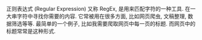 正则表达式 (Regular Expression) 又称 RegEx, 是用来匹配字符的一种工具. 
在一大串字符中寻找你需要的内容. 它常被用在很多方面, 比如网页爬虫, 文稿整理, 数据筛选等等. 最简单的一个例子, 比如我需要爬取网页中每一页的标题. 而网页中的标题常常是这种形式.

<title>我是标题</ title>



# 比如下面的内容. 我们在 “dog runs to cat” 这句话中寻找是否存在 “cat” 或者 “bird”.
# matching string
pattern1 = "cat"
pattern2 = "bird"
string = "dog runs to cat"
print(pattern1 in string)    # True
print(pattern2 in string)    # False


# 更加高级的内容. 要使用正则表达式, 首先需要调用一个 python 的内置模块 re
# regular expression
import re
pattern1 = "cat"
pattern2 = "bird"
string = "dog runs to cat"
print(re.search(pattern1, string))  # <_sre.SRE_Match object; span=(12, 15), match='cat'>
print(re.search(pattern2, string))  # None

我们可以使用 [] 将可能的字符囊括进来. 比如 [ab] 就说明我想要找的字符可以是 a 也可以是 b. 
这里我们还需要注意的是, 建立一个正则的规则, 
我们在 pattern 的 “” 前面需要加上一个 r 用来表示这是正则表达式, 
而不是普通字符串. 通过下面这种形式, 如果字符串中出现 “run” 或者是 “ran”, 
# multiple patterns ("run" or "ran")
ptn = r"r[au]n"       # start with "r" means raw string
print(re.search(ptn, "dog runs to cat"))    # <_sre.SRE_Match object; span=(4, 7), match='run'>

同样, 中括号 [] 中还可以是以下这些或者是这些的组合. 
比如 [A-Z] 表示的就是所有大写的英文字母.
[0-9a-z] 表示可以是数字也可以是任何小写字母.
# continue
print(re.search(r"r[A-Z]n", "dog runs to cat"))     # None
print(re.search(r"r[a-z]n", "dog runs to cat"))     # <_sre.SRE_Match object; span=(4, 7), match='run'>
print(re.search(r"r[0-9]n", "dog r2ns to cat"))     # <_sre.SRE_Match object; span=(4, 7), match='r2n'>
print(re.search(r"r[0-9a-z]n", "dog runs to cat"))  # <_sre.SRE_Match object; span=(4, 7), match='run'>


按类型匹配 ¶
除了自己定义规则, 还有很多匹配的规则时提前就给你定义好了的. 下面有一些特殊的匹配类型给大家先总结一下, 然后再上一些例子.

\d : 任何数字
\D : 不是数字
\s : 任何 white space, 如 [\t\n\r\f\v]
\S : 不是 white space
\w : 任何大小写字母, 数字和 “” [a-zA-Z0-9]
\W : 不是 \w
\b : 空白字符 (只在某个字的开头或结尾)
\B : 空白字符 (不在某个字的开头或结尾)
\\ : 匹配 \
. : 匹配任何字符 (除了 \n)
^ : 匹配开头
$ : 匹配结尾
? : 前面的字符可有可无

# \d : decimal digit
print(re.search(r"r\dn", "run r4n"))                # <_sre.SRE_Match object; span=(4, 7), match='r4n'>
# \D : any non-decimal digit
print(re.search(r"r\Dn", "run r4n"))                # <_sre.SRE_Match object; span=(0, 3), match='run'>
# \s : any white space [\t\n\r\f\v]
print(re.search(r"r\sn", "r\nn r4n"))               # <_sre.SRE_Match object; span=(0, 3), match='r\nn'>
# \S : opposite to \s, any non-white space
print(re.search(r"r\Sn", "r\nn r4n"))               # <_sre.SRE_Match object; span=(4, 7), match='r4n'>
# \w : [a-zA-Z0-9_]
print(re.search(r"r\wn", "r\nn r4n"))               # <_sre.SRE_Match object; span=(4, 7), match='r4n'>
# \W : opposite to \w
print(re.search(r"r\Wn", "r\nn r4n"))               # <_sre.SRE_Match object; span=(0, 3), match='r\nn'>
# \b : empty string (only at the start or end of the word)
print(re.search(r"\bruns\b", "dog runs to cat"))    # <_sre.SRE_Match object; span=(4, 8), match='runs'>
# \B : empty string (but not at the start or end of a word)
print(re.search(r"\B runs \B", "dog   runs  to cat"))  # <_sre.SRE_Match object; span=(8, 14), match=' runs '>
# \\ : match \
print(re.search(r"runs\\", "runs\ to me"))          # <_sre.SRE_Match object; span=(0, 5), match='runs\\'>
# . : match anything (except \n)
print(re.search(r"r.n", "r[ns to me"))              # <_sre.SRE_Match object; span=(0, 3), match='r[n'>
# ^ : match line beginning
print(re.search(r"^dog", "dog runs to cat"))        # <_sre.SRE_Match object; span=(0, 3), match='dog'>
# $ : match line ending
print(re.search(r"cat$", "dog runs to cat"))        # <_sre.SRE_Match object; span=(12, 15), match='cat'>
# ? : may or may not occur
print(re.search(r"Mon(day)?", "Monday"))            # <_sre.SRE_Match object; span=(0, 6), match='Monday'>
print(re.search(r"Mon(day)?", "Mon"))               # <_sre.SRE_Match object; span=(0, 3), match='Mon'>


如果一个字符串有很多行, 我们想使用 ^ 形式来匹配行开头的字符, 如果用通常的形式是不成功的. 
比如下面的 “I” 出现在第二行开头, 但是使用 r"^I" 却匹配不到第二行, 
这时候, 我们要使用 另外一个参数, 让 re.search() 可以对每一行单独处理. 
这个参数就是 flags=re.M, 或者这样写也行 flags=re.MULTILINE.

# multi-line
string = """
dog runs to cat.
I run to dog.
"""
print(re.search(r"^I", string))                     # None
print(re.search(r"^I", string, flags=re.M))         # <_sre.SRE_Match object; span=(18, 19), match='I'>


重复匹配 
如果我们想让某个规律被重复使用, 在正则里面也是可以实现的, 而且实现的方式还有很多. 具体可以分为这三种:

* : 重复零次或多次
+ : 重复一次或多次
{n, m} : 重复 n 至 m 次
{n} : 重复 n 次
举例如下:

# * : occur 0 or more times
print(re.search(r"ab*", "a"))                       # <_sre.SRE_Match object; span=(0, 1), match='a'>
print(re.search(r"ab*", "abbbbb"))                  # <_sre.SRE_Match object; span=(0, 6), match='abbbbb'>

# + : occur 1 or more times
print(re.search(r"ab+", "a"))                       # None
print(re.search(r"ab+", "abbbbb"))                  # <_sre.SRE_Match object; span=(0, 6), match='abbbbb'>

# {n, m} : occur n to m times
print(re.search(r"ab{2,10}", "a"))                  # None
print(re.search(r"ab{2,10}", "abbbbb"))             # <_sre.SRE_Match object; span=(0, 6), match='abbbbb'>

分组 ¶
我们甚至可以为找到的内容分组, 使用 () 能轻松实现这件事. 
通过分组, 我们能轻松定位所找到的内容.
比如在这个 (\d+) 组里, 需要找到的是一些数字, 在 (.+) 这个组里, 我们会找到 “Date: “ 后面的所有内容. 
当使用 match.group() 时, 他会返回所有组里的内容, 而如果给 .group(2) 里加一个数, 它就能定位你需要返回哪个组里的信息.
# group
match = re.search(r"(\d+), Date: (.+)", "ID: 021523, Date: Feb/12/2017")
print(match.group())                                # 021523, Date: Feb/12/2017
print(match.group(1))                               # 021523
print(match.group(2))                               # Date: Feb/12/2017

有时候, 组会很多, 光用数字可能比较难找到自己想要的组, 这时候, 如果有一个名字当做索引, 会是一件很容易的事. 
我们字需要在括号的开头写上这样的形式 ?P<名字> 就给这个组定义了一个名字. 然后就能用这个名字找到这个组的内容.

match = re.search(r"(?P<id>\d+), Date: (?P<date>.+)", "ID: 021523, Date: Feb/12/2017")
print(match.group('id'))                            # 021523
print(match.group('date'))                          # Date: Feb/12/2017

前面我们说的都是只找到了最开始匹配上的一项而已, 如果需要找到全部的匹配项, 我们可以使用 findall 功能. 
然后返回一个列表. 注意下面还有一个新的知识点, | 是 or 的意思, 要不是前者要不是后者
# findall
print(re.findall(r"r[ua]n", "run ran ren"))         # ['run', 'ran']

我们还能通过正则表达式匹配上一些形式的字符串然后再替代掉这些字符串.
使用这种匹配 re.sub(), 将会比 python 自带的 string.replace() 要灵活多变.
# | : or
print(re.findall(r"(run|ran)", "run ran ren"))      # ['run', 'ran']

# re.sub() replace
print(re.sub(r"r[au]ns", "catches", "dog runs to cat"))     # dog catches to cat

再来我们 Python 中有个字符串的分割功能, 比如想获取一句话中所有的单词.
比如 "a is b".split(" "), 这样它就会产生一个列表来保存所有单词. 但是在正则中, 这种普通的分割也可以做的淋漓精致.
# re.split()
print(re.split(r"[,;\.]", "a;b,c.d;e"))             # ['a', 'b', 'c', 'd', 'e']

最后, 我们还能使用 compile 过后的正则, 来对这个正则重复使用. 
先将正则 compile 进一个变量, 比如 compiled_re, 然后直接使用这个 compiled_re 来搜索.
# compile
compiled_re = re.compile(r"r[ua]n")
print(compiled_re.search("dog ran to cat"))     # <_sre.SRE_Match object; span=(4, 7), match='ran'>

https://www.cnblogs.com/huxi/archive/2010/07/04/1771073.html
